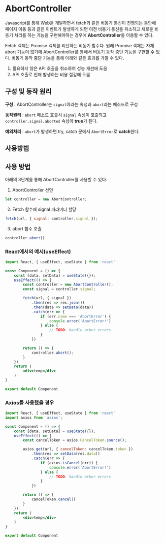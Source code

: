 # AbortController

Javascript를 통해 Web을 개발하면서 fetch와 같은 비동기 통신이 진행되는 동안에 페이지 이동 등과 같은 이벤트가 발생하게 되면 이전 비동기 통신을 취소하고 새로운 비동기 처리를 하는 기능을 구현해야하는 경우에 **AbortController**를 이용할 수 있다.



Fetch 객체는 Promise 객체를 리턴하는 비동기 함수다. 원래 Promise 객체는 자체 abort 기능이 없기에 AbortController를 통해서 비동기 동작 중단 기능을 구현할 수 있다. 비동기 동작 중단 기능을 통해 아래와 같은 효과를 가질 수 있다.

1. 필요하지 않은 API 호출을 취소하여 성능 개선에 도움
2. API 호출로 인해 발생하는 비용 절감에 도움



## 구성 및 동작 원리

**구성** : AbortController는 `signal`이라는 속성과 `abort`라는 메소드로 구성

**동작원리** : `abort` 메소드 호출시 `signal` 속성이 호출되고 `controller.signal.aborted` 속성이 **true**가 된다.

**예외처리** : `abort`가 발생하면 try, catch 문에서 `AbortError`로 **catch**한다.



## 사용방법



## 사용 방법

아래의 3단계를 통해 AbortController를 사용할 수 있다.

1. AbortController 선언

```js
let controller = new AbortController;
```

2. Fetch 함수에 signal 파라미터 할당

```js
fetch(url, { signal: controller.signal });
```

3. abort 함수 호출

```js
controller.abort()
```



### React에서의 예시(useEffect)

```jsx
import React, { useEffect, useState } from 'react'

const Component = () => {
    const [data, setData] = useState({});
    useEffect(() => {
        const controller = new AbortController();
        const signal = controller.signal;

        fetch(url, { signal })
            .then(res => res.json())
            .then(data => setData(data))
            .catch(err => {
                if (err.name === 'AbortError') {
                    console.error('AbortError!')
                } else {
                    // TODO: handle other errors
                }
            })

        return () => {
            controller.abort();
        }
    })
    return (
        <div>temp</div>
    )
}

export default Component
```



### Axios를 사용했을 경우

```jsx
import React, { useEffect, useState } from 'react'
import axios from 'axios';

const Component = () => {
    const [data, setData] = useState({});
    useEffect(() => {
        const cancelToken = axios.CancelToken.source();

        axios.get(url, { cancelToken: cancelToken.token })
            .then(res => setData(res.data))
            .catch(err => {
                if (axios.isCancel(err)) {
                    console.error('AbortError!')
                } else {
                    // TODO: handle other errors
                }
            })

        return () => {
            cancelToken.cancel()
        }
    })
    return (
        <div>temp</div>
    )
}

export default Component
```

